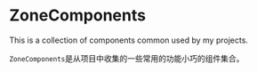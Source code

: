 # ZoneComponents
This is a collection of components common used by my projects.

`ZoneComponents`是从项目中收集的一些常用的功能小巧的组件集合。


